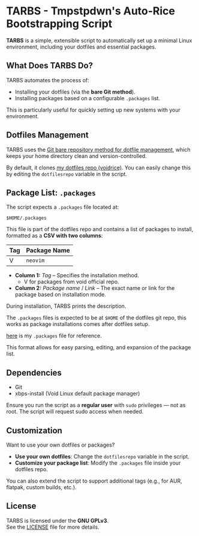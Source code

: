 # TARBS - Tmpstpdwn's Auto-Rice Bootstrapping Script

**TARBS** is a simple, extensible script to automatically set up a minimal Linux environment, including your dotfiles and essential packages.

## What Does TARBS Do?

TARBS automates the process of:

- Installing your dotfiles (via the **bare Git method**).
- Installing packages based on a configurable `.packages` list.

This is particularly useful for quickly setting up new systems with your environment.

## Dotfiles Management

TARBS uses the [Git bare repository method for dotfile management](https://www.atlassian.com/git/tutorials/dotfiles), which keeps your home directory clean and version-controlled.

By default, it clones [my dotfiles repo (voidrice)](https://github.com/tmpstpdwn/.dotfiles). You can easily change this by editing the `dotfilesrepo` variable in the script.

## Package List: `.packages`

The script expects a `.packages` file located at:

```
$HOME/.packages
```

This file is part of the dotfiles repo and contains a list of packages to install, formatted as a **CSV with two columns**:

| Tag | Package Name |
|-----|--------------|
| V | `neovim` |

- **Column 1:** _Tag_ – Specifies the installation method.
  - V for packages from void official repo.
- **Column 2:** _Package name_ / _Link_ – The exact name or link for the package based on installation mode.

During installation, TARBS prints the description.

The `.packages` files is expected to be at `$HOME` of the dotfiles git repo, this works
as package installations comes after dotfiles setup.

[here](https://raw.githubusercontent.com/tmpstpdwn/.dotfiles/refs/heads/main/.packages) is my `.packages` file for reference.

This format allows for easy parsing, editing, and expansion of the package list.

## Dependencies

- Git
- xbps-install (Void Linux default package manager)

Ensure you run the script as a **regular user** with `sudo` privileges — not as root. The script will request sudo access when needed.

## Customization

Want to use your own dotfiles or packages?

- **Use your own dotfiles**: Change the `dotfilesrepo` variable in the script.
- **Customize your package list**: Modify the `.packages` file inside your dotfiles repo.

You can also extend the script to support additional tags (e.g., for AUR, flatpak, custom builds, etc.).

## License

TARBS is licensed under the **GNU GPLv3**.  
See the [LICENSE](LICENSE) file for more details.
